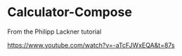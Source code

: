 # Calculator-Compose
From the Philipp Lackner tutorial

https://www.youtube.com/watch?v=-aTcFJWxEQA&t=87s

